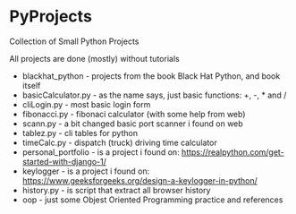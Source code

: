 # PyProjects
Collection of Small Python Projects

All projects are done (mostly) without tutorials

- blackhat_python       - projects from the book Black Hat Python, and book itself
- basicCalculator.py    - as the name says, just basic functions: +, -, * and /
- cliLogin.py           - most basic login form
- fibonacci.py          - fibonaci calculator (with some help from web)
- scann.py              - a bit changed basic port scanner i found on web
- tablez.py             - cli tables for python
- timeCalc.py           - dispatch (truck) driving time calculator
- personal_portfolio    - is a project i found on: https://realpython.com/get-started-with-django-1/
- keylogger             - is a project i found on: https://www.geeksforgeeks.org/design-a-keylogger-in-python/
- history.py            - is script that extract all browser history
- oop                   - just some Objest Oriented Programming practice and references

